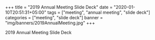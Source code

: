 +++
title = "2019 Annual Meeting Slide Deck"
date = "2020-01-10T20:51:31+05:00"
tags = ["meeting", "annual meeting", "slide deck"]
categories = ["meeting", "slide deck"]
banner = "img/banners/2019AnnualMeeting.jpg"
+++

2019 Annual Meeting Slide Deck
